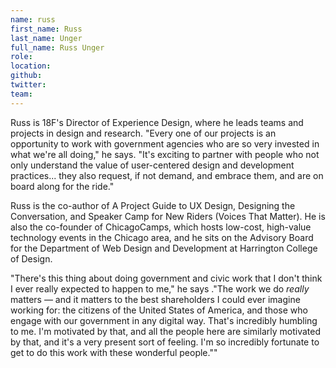 ```yaml
---
name: russ
first_name: Russ
last_name: Unger
full_name: Russ Unger
role:
location:
github:
twitter:
team:
---
```


Russ is 18F's Director of Experience Design, where he leads teams and projects in design and research. "Every one of our projects is an opportunity to work with government agencies who are so very invested in what we're all doing," he says. "It's exciting to partner with people who not only understand the value of user-centered design and development practices... they also request, if not demand, and embrace them, and are on board along for the ride."

Russ is the co-author of A Project Guide to UX Design, Designing the Conversation, and Speaker Camp for New Riders (Voices That Matter). He is also the co-founder of ChicagoCamps, which hosts low-cost, high-value technology events in the Chicago area, and he sits on the Advisory Board for the Department of Web Design and Development at Harrington College of Design.

"There's this thing about doing government and civic work that I don't think I ever really expected to happen to me," he says ."The work we do *really* matters — and it matters to the best shareholders I could ever imagine working for: the citizens of the United States of America, and those who engage with our government in any digital way. That's incredibly humbling to me. I'm motivated by that, and all the people here are similarly motivated by that, and it's a very present sort of feeling. I'm so incredibly fortunate to get to do this work with these wonderful people.""
